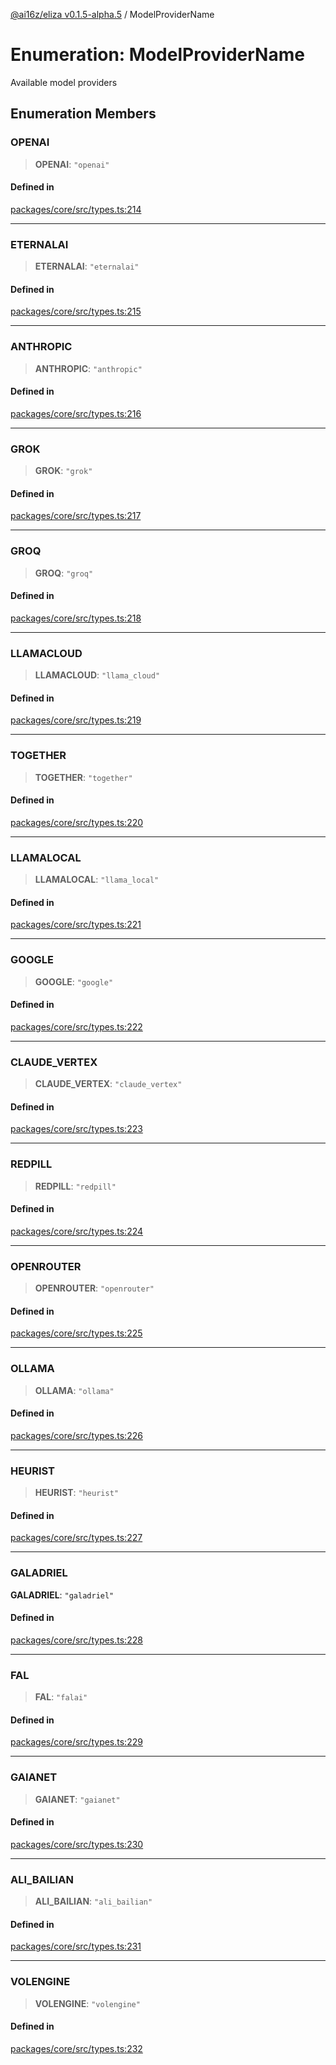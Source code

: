 [@ai16z/eliza v0.1.5-alpha.5](../index.md) / ModelProviderName

# Enumeration: ModelProviderName

Available model providers

## Enumeration Members

### OPENAI

> **OPENAI**: `"openai"`

#### Defined in

[packages/core/src/types.ts:214](https://github.com/nouns-amigos/agente-burrito-mvp/blob/main/packages/core/src/types.ts#L214)

---

### ETERNALAI

> **ETERNALAI**: `"eternalai"`

#### Defined in

[packages/core/src/types.ts:215](https://github.com/nouns-amigos/agente-burrito-mvp/blob/main/packages/core/src/types.ts#L215)

---

### ANTHROPIC

> **ANTHROPIC**: `"anthropic"`

#### Defined in

[packages/core/src/types.ts:216](https://github.com/nouns-amigos/agente-burrito-mvp/blob/main/packages/core/src/types.ts#L216)

---

### GROK

> **GROK**: `"grok"`

#### Defined in

[packages/core/src/types.ts:217](https://github.com/nouns-amigos/agente-burrito-mvp/blob/main/packages/core/src/types.ts#L217)

---

### GROQ

> **GROQ**: `"groq"`

#### Defined in

[packages/core/src/types.ts:218](https://github.com/nouns-amigos/agente-burrito-mvp/blob/main/packages/core/src/types.ts#L218)

---

### LLAMACLOUD

> **LLAMACLOUD**: `"llama_cloud"`

#### Defined in

[packages/core/src/types.ts:219](https://github.com/nouns-amigos/agente-burrito-mvp/blob/main/packages/core/src/types.ts#L219)

---

### TOGETHER

> **TOGETHER**: `"together"`

#### Defined in

[packages/core/src/types.ts:220](https://github.com/nouns-amigos/agente-burrito-mvp/blob/main/packages/core/src/types.ts#L220)

---

### LLAMALOCAL

> **LLAMALOCAL**: `"llama_local"`

#### Defined in

[packages/core/src/types.ts:221](https://github.com/nouns-amigos/agente-burrito-mvp/blob/main/packages/core/src/types.ts#L221)

---

### GOOGLE

> **GOOGLE**: `"google"`

#### Defined in

[packages/core/src/types.ts:222](https://github.com/nouns-amigos/agente-burrito-mvp/blob/main/packages/core/src/types.ts#L222)

---

### CLAUDE_VERTEX

> **CLAUDE_VERTEX**: `"claude_vertex"`

#### Defined in

[packages/core/src/types.ts:223](https://github.com/nouns-amigos/agente-burrito-mvp/blob/main/packages/core/src/types.ts#L223)

---

### REDPILL

> **REDPILL**: `"redpill"`

#### Defined in

[packages/core/src/types.ts:224](https://github.com/nouns-amigos/agente-burrito-mvp/blob/main/packages/core/src/types.ts#L224)

---

### OPENROUTER

> **OPENROUTER**: `"openrouter"`

#### Defined in

[packages/core/src/types.ts:225](https://github.com/nouns-amigos/agente-burrito-mvp/blob/main/packages/core/src/types.ts#L225)

---

### OLLAMA

> **OLLAMA**: `"ollama"`

#### Defined in

[packages/core/src/types.ts:226](https://github.com/nouns-amigos/agente-burrito-mvp/blob/main/packages/core/src/types.ts#L226)

---

### HEURIST

> **HEURIST**: `"heurist"`

#### Defined in

[packages/core/src/types.ts:227](https://github.com/nouns-amigos/agente-burrito-mvp/blob/main/packages/core/src/types.ts#L227)

---

### GALADRIEL

**GALADRIEL**: `"galadriel"`

#### Defined in

[packages/core/src/types.ts:228](https://github.com/nouns-amigos/agente-burrito-mvp/blob/main/packages/core/src/types.ts#L228)

---

### FAL

> **FAL**: `"falai"`

#### Defined in

[packages/core/src/types.ts:229](https://github.com/nouns-amigos/agente-burrito-mvp/blob/main/packages/core/src/types.ts#L229)

---

### GAIANET

> **GAIANET**: `"gaianet"`

#### Defined in

[packages/core/src/types.ts:230](https://github.com/nouns-amigos/agente-burrito-mvp/blob/main/packages/core/src/types.ts#L230)

---

### ALI_BAILIAN

> **ALI_BAILIAN**: `"ali_bailian"`

#### Defined in

[packages/core/src/types.ts:231](https://github.com/nouns-amigos/agente-burrito-mvp/blob/main/packages/core/src/types.ts#L231)

---

### VOLENGINE

> **VOLENGINE**: `"volengine"`

#### Defined in

[packages/core/src/types.ts:232](https://github.com/nouns-amigos/agente-burrito-mvp/blob/main/packages/core/src/types.ts#L232)
